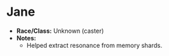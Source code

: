 # Jane

- **Race/Class:** Unknown (caster)
- **Notes:**
  - Helped extract resonance from memory shards.
